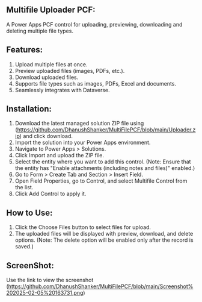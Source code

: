 Multifile Uploader PCF:
------------------------
A Power Apps PCF control for uploading, previewing, downloading and deleting multiple file types.

Features:
----------
1. Upload multiple files at once.<br>
2. Preview uploaded files (images, PDFs, etc.).<br>
3. Download uploaded files.<br>
4. Supports file types such as images, PDFs, Excel and documents.<br>
5. Seamlessly integrates with Dataverse.<br>

Installation:
-------------
1. Download the latest managed solution ZIP file using (https://github.com/DhanushShanker/MultiFilePCF/blob/main/Uploader.zip) and click download.<br>
2. Import the solution into your Power Apps environment.<br>
3. Navigate to Power Apps > Solutions.<br>
4. Click Import and upload the ZIP file.<br>
5. Select the entity where you want to add this control. (Note: Ensure that the entity has "Enable attachments (including notes and files)" enabled.)<br>
6. Go to Form > Create Tab and Section > Insert Field.<br>
7. Open Field Properties, go to Control, and select Multifile Control from the list.<br>
8. Click Add Control to apply it.<br>

How to Use:
----------
1. Click the Choose Files button to select files for upload.<br>
2. The uploaded files will be displayed with preview, download, and delete options. (Note: The delete option will be enabled only after the record is saved.)<br>

ScreenShot:
-----------

Use the link to view the screenshot (https://github.com/DhanushShanker/MultiFilePCF/blob/main/Screenshot%202025-02-05%20163731.png)

